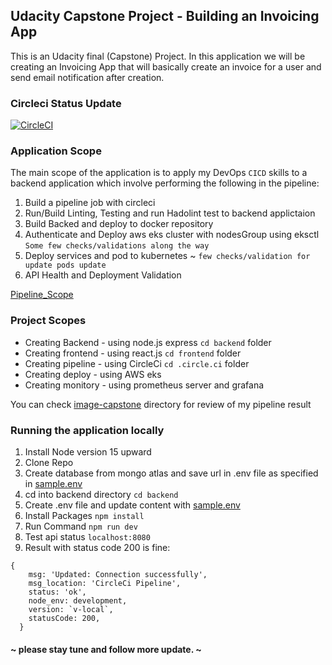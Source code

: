 ## Udacity Capstone Project - Building an Invoicing App
This is an Udacity final (Capstone) Project.
In this application we will be creating an Invoicing App that will basically create an invoice for a user and send email notification after creation.

### Circleci Status Update 
[![CircleCI](https://dl.circleci.com/status-badge/img/gh/dev-luqman/Invoice-app-udacity-capstone/tree/main.svg?style=svg)](https://dl.circleci.com/status-badge/redirect/gh/dev-luqman/Invoice-app-udacity-capstone/tree/main)

### Application Scope
The main scope of the application is to apply my DevOps ` CICD ` skills to a backend application which involve performing the following in the pipeline:

1. Build a pipeline job with circleci
2. Run/Build Linting, Testing and run Hadolint test to backend applictaion
3. Build Backed and deploy to docker repository
4. Authenticate and Deploy aws eks cluster with nodesGroup using eksctl ` Some few checks/validations along the way `
4. Deploy services and pod to kubernetes ~ ` few checks/validation for update pods update `
5. API Health and Deployment Validation


[Pipeline_Scope](./image-capstone-view/pipelineScope.png)

### Project Scopes
* Creating Backend - using node.js express ` cd backend `  folder
* Creating frontend - using react.js ` cd frontend `  folder
* Creating pipeline - using CircleCi ` cd .circle.ci ` folder
* Creating deploy - using AWS eks 
* Creating monitory - using prometheus server and grafana

You can check [image-capstone](https://github.com/dev-luqman/Invoice-app-udacity-capstone/tree/main/image-capstone-view) directory for review of my pipeline result

### Running the application locally
1. Install Node version 15 upward
2. Clone Repo
3. Create database from mongo atlas and save url in .env file as specified in [sample.env](https://github.com/dev-luqman/Invoice-app-udacity-capstone/blob/main/backend/sample.env)
4. cd into backend directory ` cd backend `
5. Create .env file and update content with [sample.env](https://github.com/dev-luqman/Invoice-app-udacity-capstone/blob/main/backend/sample.env)
6. Install Packages ` npm install `
7. Run Command ` npm run dev ` 
8. Test api status ` localhost:8080 `
9. Result with  status code 200 is fine:
```
{
    msg: 'Updated: Connection successfully',
    msg_location: 'CircleCi Pipeline',
    status: 'ok',
    node_env: development,
    version: `v-local`,
    statusCode: 200,
  }

```

#### ~ please stay tune and follow more update. ~
